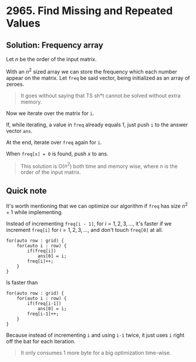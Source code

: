 # 2965. Find Missing and Repeated Values

## Solution: Frequency array

Let $n$ be the order of the input matrix.

With an $n^2$ sized array we can store the frequency which each number appear on the matrix. Let `freq` be said vector, being initialized as an array of zeroes.

> It goes without saying that TS sh*t cannot be solved without extra memory.

Now we iterate over the matrix for `i`.

If, while iterating, a value in `freq` already equals $1$, just push `i` to the answer vector `ans`.

At the end, iterate over `freq` again for `i`.

When `freq[x] = 0` is found, push $x$ to ans.

> This solution is O($n^2$) both time and memory wise, where $n$ is the order of the input matrix. 

## Quick note

It's worth mentioning that we can optimize our algorithm if `freq` has size $n^2 + 1$ while implementing.

Instead of incrementing `freq[i - 1]`, for $i = 1, 2, 3, ...$, it's faster if we increment `freq[i]` for $i = 1, 2, 3, ...$, and don't touch `freq[0]` at all.

```
for(auto row : grid) {
    for(auto i : row) {
        if(freq[i])
            ans[0] = i;
        freq[i]++;
    }
}
```

Is faster than

```
for(auto row : grid) {
    for(auto i : row) {
        if(freq[i-1])
            ans[0] = i;
        freq[i-1]++;
    }
}
```

Because instead of incrementing `i` and using `i-1` twice, it just uses `i` right off the bat for each iteration.

> It only consumes 1 more byte for a big optimization time-wise.
